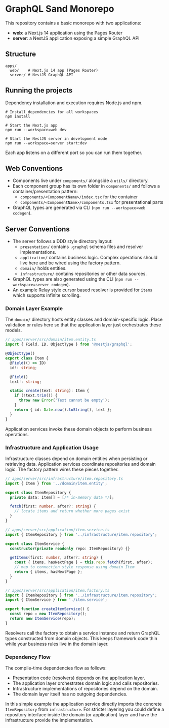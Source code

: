 # GraphQL Sand Monorepo

This repository contains a basic monorepo with two applications:

- **web**: a Next.js 14 application using the Pages Router
- **server**: a NestJS application exposing a simple GraphQL API

## Structure

```
apps/
  web/    # Next.js 14 app (Pages Router)
  server/ # NestJS GraphQL API
```

## Running the projects

Dependency installation and execution requires Node.js and npm.

```
# Install dependencies for all workspaces
npm install

# Start the Next.js app
npm run --workspace=web dev

# Start the NestJS server in development mode
npm run --workspace=server start:dev
```

Each app listens on a different port so you can run them together.

## Web Conventions

- Components live under `components/` alongside a `utils/` directory.
- Each component group has its own folder in `components/` and follows a container/presentation pattern:
  - `components/<ComponentName>/index.tsx` for the container
  - `components/<ComponentName>/components.tsx` for presentational parts
- GraphQL types are generated via CLI (`npm run --workspace=web codegen`).

## Server Conventions

- The server follows a DDD style directory layout:
  - `presentation/` contains `.graphql` schema files and resolver implementations.
  - `application/` contains business logic. Complex operations should live here and be wired using the factory pattern.
  - `domain/` holds entities.
  - `infrastructure/` contains repositories or other data sources.
- GraphQL types are also generated using the CLI (`npm run --workspace=server codegen`).
- An example Relay style cursor based resolver is provided for `items` which supports infinite scrolling.

### Domain Layer Example

The `domain/` directory hosts entity classes and domain-specific logic. Place validation or rules here so that the application layer just orchestrates these models.

```ts
// apps/server/src/domain/item.entity.ts
import { Field, ID, ObjectType } from '@nestjs/graphql';

@ObjectType()
export class Item {
  @Field(() => ID)
  id!: string;

  @Field()
  text!: string;

  static create(text: string): Item {
    if (!text.trim()) {
      throw new Error('Text cannot be empty');
    }
    return { id: Date.now().toString(), text };
  }
}
```

Application services invoke these domain objects to perform business operations.

### Infrastructure and Application Usage

Infrastructure classes depend on domain entities when persisting or retrieving
data. Application services coordinate repositories and domain logic. The
factory pattern wires these pieces together.

```ts
// apps/server/src/infrastructure/item.repository.ts
import { Item } from '../domain/item.entity';

export class ItemRepository {
  private data: Item[] = [/* in-memory data */];

  fetch(first: number, after?: string) {
    // locate items and return whether more pages exist
  }
}

// apps/server/src/application/item.service.ts
import { ItemRepository } from '../infrastructure/item.repository';

export class ItemService {
  constructor(private readonly repo: ItemRepository) {}

  getItems(first: number, after?: string) {
    const { items, hasNextPage } = this.repo.fetch(first, after);
    // map to connection style response using domain Item
    return { items, hasNextPage };
  }
}

// apps/server/src/application/item.factory.ts
import { ItemRepository } from '../infrastructure/item.repository';
import { ItemService } from './item.service';

export function createItemService() {
  const repo = new ItemRepository();
  return new ItemService(repo);
}
```

Resolvers call the factory to obtain a service instance and return GraphQL types
constructed from domain objects. This keeps framework code thin while your
business rules live in the domain layer.

### Dependency Flow

The compile-time dependencies flow as follows:

- Presentation code (resolvers) depends on the application layer.
- The application layer orchestrates domain logic and calls repositories.
- Infrastructure implementations of repositories depend on the domain.
- The domain layer itself has no outgoing dependencies.

In this simple example the application service directly imports the concrete
`ItemRepository` from `infrastructure`. For stricter layering you could define a
repository interface inside the domain (or application) layer and have the
infrastructure provide the implementation.
